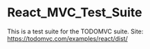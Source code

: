 # React_MVC_Test_Suite
This is a test suite for the TODOMVC suite. Site: https://todomvc.com/examples/react/dist/
